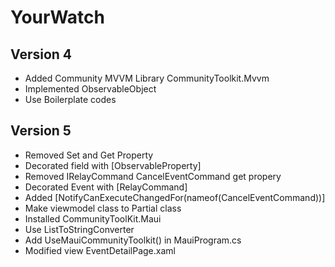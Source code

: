 # YourWatch

## Version 4
- Added Community MVVM Library CommunityToolkit.Mvvm
- Implemented ObservableObject
- Use Boilerplate codes

## Version 5
- Removed Set and Get Property
- Decorated field with [ObservableProperty]
- Removed IRelayCommand CancelEventCommand get propery
- Decorated Event with [RelayCommand]
- Added [NotifyCanExecuteChangedFor(nameof(CancelEventCommand))]
- Make viewmodel class to Partial class
- Installed CommunityToolKit.Maui
- Use ListToStringConverter
- Add UseMauiCommunityToolkit() in MauiProgram.cs
- Modified view EventDetailPage.xaml
